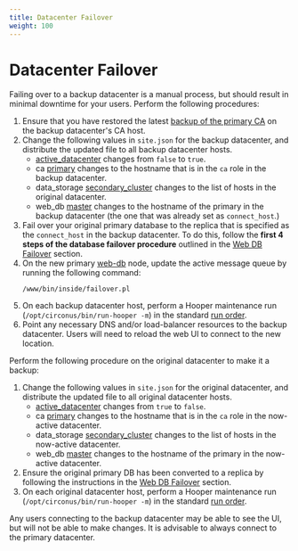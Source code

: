 ```yaml
---
title: Datacenter Failover
weight: 100
---
```


# Datacenter Failover

Failing over to a backup datacenter is a manual process, but should result in
minimal downtime for your users. Perform the following procedures:

1. Ensure that you have restored the latest [backup of the primary
   CA](/circonus/on-premises/roles-services/ca/) on the backup datacenter's CA
   host.
1. Change the following values in `site.json` for the backup datacenter, and
   distribute the updated file to all backup datacenter hosts.
   * [active_datacenter](/circonus/on-premises/installation/installation/#top-level-attributes)
     changes from `false` to `true`.
   * ca [primary](/circonus/on-premises/installation/installation/#ca-attributes)
     changes to the hostname that is in the `ca` role in the backup datacenter.
   * data_storage [secondary_cluster](/circonus/on-premises/installation/installation/#data-storage-attributes)
     changes to the list of hosts in the original datacenter.
   * web_db [master](/circonus/on-premises/installation/installation/#web-db-attributes)
     changes to the hostname of the primary in the backup datacenter (the one
     that was already set as `connect_host`.)
1. Fail over your original primary database to the replica that is specified as
   the `connect_host` in the backup datacenter.  To do this, follow the **first
   4 steps of the database failover procedure** outlined in the [Web DB
   Failover](/circonus/on-premises/roles-services/web-db#web-db-failover)
   section.
1. On the new primary [web-db](/circonus/on-premises/roles-services/web-db)
   node, update the active message queue by running the following command:
   ```
   /www/bin/inside/failover.pl
   ```
1. On each backup datacenter host, perform a Hooper maintenance run
   (`/opt/circonus/bin/run-hooper -m`) in the standard [run
   order](/circonus/on-premises/installation/installation/#installation-sequence).
1. Point any necessary DNS and/or load-balancer resources to the backup
   datacenter.  Users will need to reload the web UI to connect to the new location.

Perform the following procedure on the original datacenter to make it a backup:

1. Change the following values in `site.json` for the original datacenter, and
   distribute the updated file to all original datacenter hosts.
   * [active_datacenter](/circonus/on-premises/installation/installation/#top-level-attributes)
     changes from `true` to `false`.
   * ca [primary](/circonus/on-premises/installation/installation/#ca-attributes)
     changes to the hostname that is in the `ca` role in the now-active
     datacenter.
   * data_storage [secondary_cluster](/circonus/on-premises/installation/installation/#data-storage-attributes)
     changes to the list of hosts in the now-active datacenter.
   * web_db [master](/circonus/on-premises/installation/installation/#web-db-attributes)
     changes to the hostname of the primary in the now-active datacenter.
1. Ensure the original primary DB has been converted to a replica by following
   the instructions in the [Web DB Failover](/circonus/on-premises/roles-services/web-db#web-db-failover)
   section.
1. On each original datacenter host, perform a Hooper maintenance run
   (`/opt/circonus/bin/run-hooper -m`) in the standard [run
   order](/circonus/on-premises/installation/installation/#installation-sequence).

Any users connecting to the backup datacenter may be able to see the UI, but will not be able to make changes. It is advisable to always connect to the primary datacenter.
